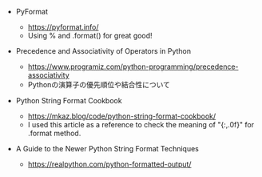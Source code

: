 - PyFormat
  - https://pyformat.info/
  - Using % and .format() for great good!

- Precedence and Associativity of Operators in Python
  - https://www.programiz.com/python-programming/precedence-associativity
  - Pythonの演算子の優先順位や結合性について

- Python String Format Cookbook
  - https://mkaz.blog/code/python-string-format-cookbook/
  - I used this article as a reference to check the meaning of "{:,.0f}" for .format method. 
  
- A Guide to the Newer Python String Format Techniques
  - https://realpython.com/python-formatted-output/
